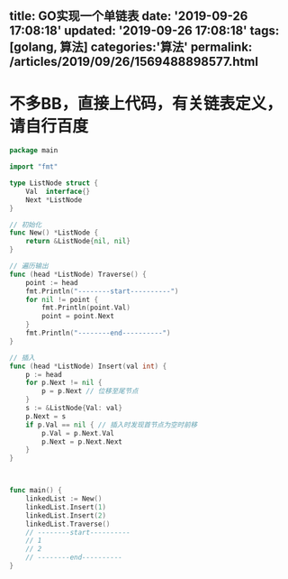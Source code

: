 title: GO实现一个单链表
date: '2019-09-26 17:08:18'
updated: '2019-09-26 17:08:18'
tags: [golang, 算法]
categories:'算法'
permalink: /articles/2019/09/26/1569488898577.html
---
# 不多BB，直接上代码，有关链表定义，请自行百度

```go
package main

import "fmt"

type ListNode struct {
	Val  interface{}
	Next *ListNode
}

// 初始化
func New() *ListNode {
	return &ListNode{nil, nil}
}

// 遍历输出
func (head *ListNode) Traverse() {
	point := head
	fmt.Println("--------start----------")
	for nil != point {
		fmt.Println(point.Val)
		point = point.Next
	}
	fmt.Println("--------end----------")
}

// 插入
func (head *ListNode) Insert(val int) {
	p := head
	for p.Next != nil {
		p = p.Next // 位移至尾节点
	}
	s := &ListNode{Val: val}
	p.Next = s
	if p.Val == nil { // 插入时发现首节点为空时前移
		p.Val = p.Next.Val
		p.Next = p.Next.Next
	}
}



func main() {
	linkedList := New()
	linkedList.Insert(1)
	linkedList.Insert(2)
	linkedList.Traverse()
	// --------start----------
	// 1
	// 2
	// --------end----------
}
```

